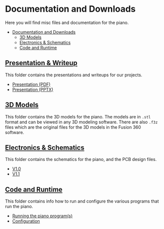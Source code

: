 # Documentation and Downloads
Here you will find misc files and documentation for the piano.

- [Documentation and Downloads](#documentation-and-downloads)
  - [3D Models](#3d-models)
  - [Electronics \& Schematics](#electronics--schematics)
  - [Code and Runtime](#code-and-runtime)

## [Presentation & Writeup](./Presentation%20and%20Writeup/)
This folder contains the presentations and writeups for our projects.
* [Presentation (PDF)](./Presentation%20and%20Writeup/Player%20Piano.pdf)
* [Presentation (PPTX)](./Presentation%20and%20Writeup/Player%20Piano.pptx)

## [3D Models](./3D%20Models/README.md)
This folder contains the 3D models for the piano. The models are in `.stl` format and can be viewed in any 3D modeling software. There are also `.f3z` files which are the original files for the 3D models in the Fusion 360 software.

## [Electronics & Schematics](./Electronics%20and%20Schematics/README.md)
This folder contains the schematics for the piano, and the PCB design files.
* [V1.0](./Electronics%20and%20Schematics/v1.0/)
* [V1.1](./Electronics%20and%20Schematics/v1.1/)

## [Code and Runtime](./Code%20and%20Runtime/)
This folder contains info how to run and configure the various programs that run the piano.
* [Running the piano program(s)](./Code%20and%20Runtime/Running.md)
* [Configuration](./Code%20and%20Runtime/Configuration.md)
